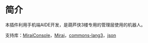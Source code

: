 # 简介
本插件利用手机端AIDE开发，是葫芦侠3楼专用的管理层使用的机器人。

支持库：[MiraiConsole](http://github.com/mamoe/mirai-console)，[Mirai](http://github.com/mamoe/mirai)，[commons-lang3](https://github.com/apache/commons-lang)，[json](https://github.com/stleary/JSON-java)

